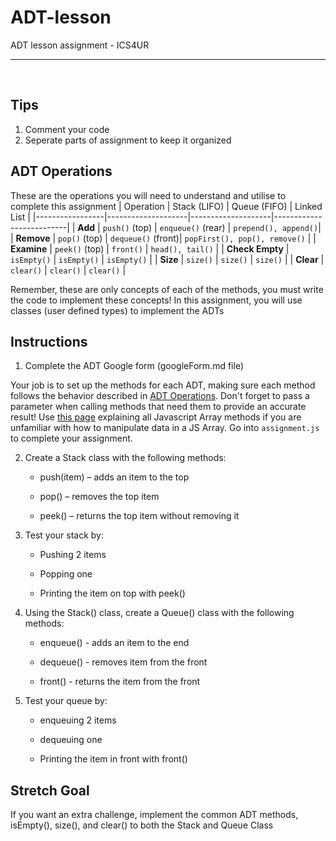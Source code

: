 # ADT-lesson
ADT lesson assignment - ICS4UR

<hr><br>

## Tips
  1. Comment your code
  2. Seperate parts of assignment to keep it organized

## ADT Operations
These are the operations you will need to understand and utilise to complete this assignment
| Operation       | Stack (LIFO)        | Queue (FIFO)        | Linked List               |
|-----------------|--------------------|--------------------|--------------------------|
| **Add**         | `push()` (top)     | `enqueue()` (rear) | `prepend(), append()`|
| **Remove**      | `pop()` (top)      | `dequeue()` (front)| `popFirst(), pop(), remove()` |
| **Examine**     | `peek()` (top)     | `front()`          | `head(), tail()`    |
| **Check Empty** | `isEmpty()`        | `isEmpty()`        | `isEmpty()`               |
| **Size**        | `size()`           | `size()`           | `size()`                  |
| **Clear**       | `clear()`          | `clear()`          | `clear()`                 |

Remember, these are only concepts of each of the methods, you must write the code to implement these concepts! In this assignment, you will use classes (user defined types) to implement the ADTs


## Instructions
1. Complete the ADT Google form (googleForm.md file)
   
Your job is to set up the methods for each ADT, making sure each method follows the behavior described in [ADT Operations](#adt-operations). Don't forget to pass a parameter when calling methods that need them to provide an accurate result! Use [this page](https://www.w3schools.com/js/js_array_methods.asp) explaining all Javascript Array methods if you are unfamiliar with how to manipulate data in a JS Array. Go into `assignment.js` to complete your assignment.

2. Create a Stack class with the following methods:

    - push(item) – adds an item to the top

    - pop() – removes the top item

    - peek() – returns the top item without removing it

3. Test your stack by:

    - Pushing 2 items

    - Popping one

    - Printing the item on top with peek()
      
4. Using the Stack() class, create a Queue() class with the following methods:
   
    - enqueue() - adds an item to the end
  
    - dequeue() - removes item from the front
  
    - front() - returns the item from the front
  
5. Test your queue by:

    - enqueuing 2 items

    - dequeuing one

    - Printing the item in front with front()

## Stretch Goal
If you want an extra challenge, implement the common ADT methods, isEmpty(), size(), and clear() to both the Stack and Queue Class
